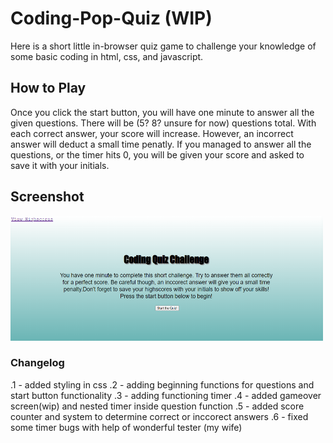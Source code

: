 # Coding-Pop-Quiz (WIP)

Here is a short little in-browser quiz game to challenge your knowledge of some basic coding in html, css, and javascript.

## How to Play

Once you click the start button, you will have one minute to answer all the given questions. There will be (5? 8? unsure for now) questions total. With each correct answer, your score will increase. However, an incorrect answer will deduct a small time penatly. If you managed to answer all the questions, or the timer hits 0, you will be given your score and asked to save it with your initials.

## Screenshot 

<img src="./assets/images/Example.png" height="200" width="500"></img>




### Changelog

.1 - added styling in css
.2 - adding beginning functions for questions and start button functionality
.3 - adding functioning timer
.4 - added gameover screen(wip) and nested timer inside question function
.5 - added score counter and system to determine correct or inccorect answers
.6 - fixed some timer bugs with help of wonderful tester (my wife)